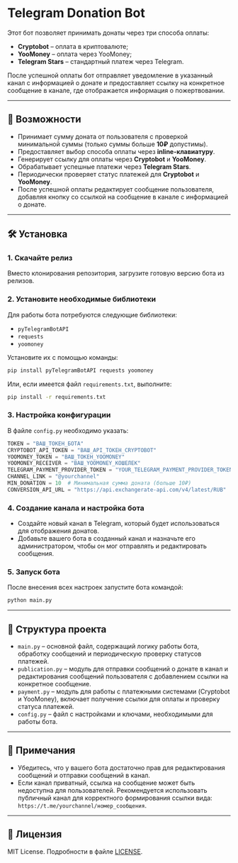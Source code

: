 
# Telegram Donation Bot

Этот бот позволяет принимать донаты через три способа оплаты:

- **Cryptobot** – оплата в криптовалюте;
- **YooMoney** – оплата через YooMoney;
- **Telegram Stars** – стандартный платеж через Telegram.

После успешной оплаты бот отправляет уведомление в указанный канал с информацией о донате и предоставляет ссылку на конкретное сообщение в канале, где отображается информация о пожертвовании.

---

## 🚀 Возможности

- Принимает сумму доната от пользователя с проверкой минимальной суммы (только суммы больше **10₽** допустимы).
- Предоставляет выбор способа оплаты через **inline-клавиатуру**.
- Генерирует ссылку для оплаты через **Cryptobot** и **YooMoney**.
- Обрабатывает успешные платежи через **Telegram Stars**.
- Периодически проверяет статус платежей для **Cryptobot** и **YooMoney**.
- После успешной оплаты редактирует сообщение пользователя, добавляя кнопку со ссылкой на сообщение в канале с информацией о донате.

---

## 🛠 Установка

### 1. Скачайте релиз
Вместо клонирования репозитория, загрузите готовую версию бота из релизов.

### 2. Установите необходимые библиотеки
Для работы бота потребуются следующие библиотеки:

- `pyTelegramBotAPI`
- `requests`
- `yoomoney`

Установите их с помощью команды:

```bash
pip install pyTelegramBotAPI requests yoomoney
```

Или, если имеется файл `requirements.txt`, выполните:

```bash
pip install -r requirements.txt
```

### 3. Настройка конфигурации
В файле `config.py` необходимо указать:

```python
TOKEN = "ВАШ_ТОКЕН_БОТА"
CRYPTOBOT_API_TOKEN = "ВАШ_API_ТОКЕН_CRYPTOBOT"
YOOMONEY_TOKEN = "ВАШ_ТОКЕН_YOOMONEY"
YOOMONEY_RECEIVER = "ВАШ_YOOMONEY_КОШЕЛЕК"
TELEGRAM_PAYMENT_PROVIDER_TOKEN = "YOUR_TELEGRAM_PAYMENT_PROVIDER_TOKEN" #здесь ничего менять не нужно
CHANNEL_LINK = "@yourchannel"
MIN_DONATION = 10  # Минимальная сумма доната (больше 10₽)
CONVERSION_API_URL = "https://api.exchangerate-api.com/v4/latest/RUB"
```

### 4. Создание канала и настройка бота
- Создайте новый канал в Telegram, который будет использоваться для отображения донатов.
- Добавьте вашего бота в созданный канал и назначьте его администратором, чтобы он мог отправлять и редактировать сообщения.

### 5. Запуск бота
После внесения всех настроек запустите бота командой:

```bash
python main.py
```

---

## 📂 Структура проекта

- `main.py` – основной файл, содержащий логику работы бота, обработку сообщений и периодическую проверку статусов платежей.
- `publication.py` – модуль для отправки сообщений о донате в канал и редактирования сообщений пользователя с добавлением ссылки на конкретное сообщение.
- `payment.py` – модуль для работы с платежными системами (Cryptobot и YooMoney), включает получение ссылки для оплаты и проверку статуса платежей.
- `config.py` – файл с настройками и ключами, необходимыми для работы бота.

---

## 📝 Примечания

- Убедитесь, что у вашего бота достаточно прав для редактирования сообщений и отправки сообщений в канал.
- Если канал приватный, ссылка на сообщение может быть недоступна для пользователей. Рекомендуется использовать публичный канал для корректного формирования ссылки вида:  
  `https://t.me/yourchannel/номер_сообщения`.

---

## 📄 Лицензия

MIT License. Подробности в файле [LICENSE](LICENSE).
```
